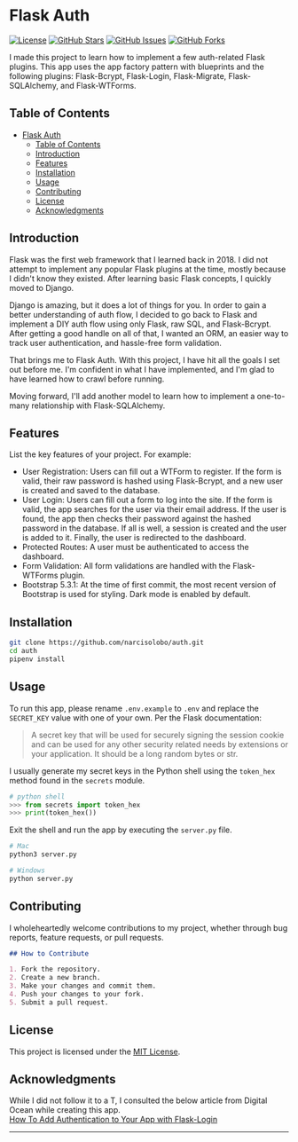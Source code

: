 # Flask Auth

[![License](https://img.shields.io/badge/license-MIT-blue.svg)](https://opensource.org/licenses/MIT)
[![GitHub Stars](https://img.shields.io/github/stars/narcisolobo/auth.svg)](https://github.com/narcisolobo/auth/stargazers)
[![GitHub Issues](https://img.shields.io/github/issues/narcisolobo/auth.svg)](https://github.com/narcisolobo/auth/issues)
[![GitHub Forks](https://img.shields.io/github/forks/narcisolobo/auth.svg)](https://github.com/narcisolobo/auth/network)

I made this project to learn how to implement a few auth-related Flask plugins. This app uses the app factory pattern with blueprints and the following plugins: Flask-Bcrypt, Flask-Login, Flask-Migrate, Flask-SQLAlchemy, and Flask-WTForms.

## Table of Contents

- [Flask Auth](#flask-auth)
  - [Table of Contents](#table-of-contents)
  - [Introduction](#introduction)
  - [Features](#features)
  - [Installation](#installation)
  - [Usage](#usage)
  - [Contributing](#contributing)
  - [License](#license)
  - [Acknowledgments](#acknowledgments)

## Introduction

Flask was the first web framework that I learned back in 2018. I did not attempt to implement any popular Flask plugins at the time, mostly because I didn't know they existed. After learning basic Flask concepts, I quickly moved to Django.

Django is amazing, but it does a lot of things for you. In order to gain a better understanding of auth flow, I decided to go back to Flask and implement a DIY auth flow using only Flask, raw SQL, and Flask-Bcrypt. After getting a good handle on all of that, I wanted an ORM, an easier way to track user authentication, and hassle-free form validation.

That brings me to Flask Auth. With this project, I have hit all the goals I set out before me. I'm confident in what I have implemented, and I'm glad to have learned how to crawl before running.

Moving forward, I'll add another model to learn how to implement a one-to-many relationship with Flask-SQLAlchemy.

## Features

List the key features of your project. For example:

- User Registration: Users can fill out a WTForm to register. If the form is valid, their raw password is hashed using Flask-Bcrypt, and a new user is created and saved to the database.
- User Login: Users can fill out a form to log into the site. If the form is valid, the app searches for the user via their email address. If the user is found, the app then checks their password against the hashed password in the database. If all is well, a session is created and the user is added to it. Finally, the user is redirected to the dashboard.
- Protected Routes: A user must be authenticated to access the dashboard.
- Form Validation: All form validations are handled with the Flask-WTForms plugin.
- Bootstrap 5.3.1: At the time of first commit, the most recent version of Bootstrap is used for styling. Dark mode is enabled by default.

## Installation

```bash
git clone https://github.com/narcisolobo/auth.git
cd auth
pipenv install
```

## Usage

To run this app, please rename `.env.example` to `.env` and replace the `SECRET_KEY` value with one of your own. Per the Flask documentation:
> A secret key that will be used for securely signing the session cookie and can be used for any other security related needs by extensions or your application. It should be a long random bytes or str.

I usually generate my secret keys in the Python shell using the `token_hex` method found in the `secrets` module.

```python
# python shell
>>> from secrets import token_hex
>>> print(token_hex())
```

Exit the shell and run the app by executing the `server.py` file.

```bash
# Mac
python3 server.py

# Windows
python server.py
```

## Contributing

I wholeheartedly welcome contributions to my project, whether through bug reports, feature requests, or pull requests.

```markdown
## How to Contribute

1. Fork the repository.
2. Create a new branch.
3. Make your changes and commit them.
4. Push your changes to your fork.
5. Submit a pull request.
```

## License

This project is licensed under the [MIT License](LICENSE).

## Acknowledgments

While I did not follow it to a T, I consulted the below article from Digital Ocean while creating this app.  
[How To Add Authentication to Your App with Flask-Login](https://www.digitalocean.com/community/tutorials/how-to-add-authentication-to-your-app-with-flask-login)

---